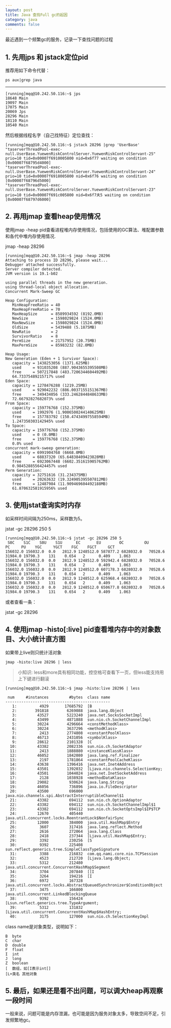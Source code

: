 ```yaml
---
layout: post
title: Java 查找Full gc的起因
category: java
comments: false
---
```

最近遇到一个频繁gc的服务，记录一下查找问题的过程

## 1. 先用jps 和 jstack定位pid

推荐用如下命令代替：

	ps aux|grep java

---

	[running]mqq@10.242.50.116:~$ jps
	18648 Main
	19097 Main
	17075 Main
	20069 Jps
	28296 Main
	18110 Main
	10540 Main

然后根据线程名字（自己找特征）定位查找：

	[running]mqq@10.242.50.116:~$ jstack 28296 |grep 'UserBase'
	"taserverThreadPool-exec-null.UserBase.YuewenRiskControlServer.YuewenRiskControlServant-25" prio=10 tid=0x00007f6910005800 nid=0x6f77 waiting on condition [0x00007f68795d4000]
	"taserverThreadPool-exec-null.UserBase.YuewenRiskControlServer.YuewenRiskControlServant-24" prio=10 tid=0x00007f6918005800 nid=0x6f76 waiting on condition [0x00007f68796d5000]
	"taserverThreadPool-exec-null.UserBase.YuewenRiskControlServer.YuewenRiskControlServant-23" prio=10 tid=0x00007f691c005800 nid=0x6f7夫5 waiting on condition [0x00007f68797d6000]



## 2. 再用jmap 查看heap使用情况

使用jmap -heap pid查看进程堆内存使用情况，包括使用的GC算法、堆配置参数和各代中堆内存使用情况.

jmap -heap 28296

	[running]mqq@10.242.50.116:~$ jmap -heap 28296
	Attaching to process ID 28296, please wait...
	Debugger attached successfully.
	Server compiler detected.
	JVM version is 19.1-b02

	using parallel threads in the new generation.
	using thread-local object allocation.
	Concurrent Mark-Sweep GC

	Heap Configuration:
	   MinHeapFreeRatio = 40
	   MaxHeapFreeRatio = 70
	   MaxHeapSize      = 8589934592 (8192.0MB)
	   NewSize          = 1598029824 (1524.0MB)
	   MaxNewSize       = 1598029824 (1524.0MB)
	   OldSize          = 5439488 (5.1875MB)
	   NewRatio         = 2
	   SurvivorRatio    = 8
	   PermSize         = 21757952 (20.75MB)
	   MaxPermSize      = 85983232 (82.0MB)

	Heap Usage:
	New Generation (Eden + 1 Survivor Space):
	   capacity = 1438253056 (1371.625MB)
	   used     = 931035208 (887.9043655395508MB)
	   free     = 507217848 (483.7206344604492MB)
	   64.73375489215717% used
	Eden Space:
	   capacity = 1278476288 (1219.25MB)
	   used     = 929042232 (886.0037155151367MB)
	   free     = 349434056 (333.2462844848633MB)
	   72.66792827682073% used
	From Space:
	   capacity = 159776768 (152.375MB)
	   used     = 1992976 (1.9006500244140625MB)
	   free     = 157783792 (150.47434997558594MB)
	   1.247350303142945% used
	To Space:
	   capacity = 159776768 (152.375MB)
	   used     = 0 (0.0MB)
	   free     = 159776768 (152.375MB)
	   0.0% used
	concurrent mark-sweep generation:
	   capacity = 6991904768 (6668.0MB)
	   used     = 68837320 (65.64838409423828MB)
	   free     = 6923067448 (6602.351615905762MB)
	   0.9845288556424457% used
	Perm Generation:
	   capacity = 32751616 (31.234375MB)
	   used     = 20263632 (19.324905395507812MB)
	   free     = 12487984 (11.909469604492188MB)
	   61.870632581915956% used

## 3. 使用jstat查询实时内存

如采样时间间隔为250ms，采样数为5。

jstat -gc 28296 250 5

	[running]mqq@10.242.50.116:~$ jstat -gc 28296 250 5
	 S0C    S1C    S0U    S1U      EC       EU        OC         OU       PC     PU    YGC     YGCT    FGC    FGCT     GCT   
	156032.0 156032.0  0.0   2812.9 1248512.0 587877.2 6828032.0   70528.6   31984.0 19790.3    131    0.654   2      0.409    1.063
	156032.0 156032.0  0.0   2812.9 1248512.0 592942.4 6828032.0   70528.6   31984.0 19790.3    131    0.654   2      0.409    1.063
	156032.0 156032.0  0.0   2812.9 1248512.0 607178.3 6828032.0   70528.6   31984.0 19790.3    131    0.654   2      0.409    1.063
	156032.0 156032.0  0.0   2812.9 1248512.0 625968.4 6828032.0   70528.6   31984.0 19790.3    131    0.654   2      0.409    1.063
	156032.0 156032.0  0.0   2812.9 1248512.0 650677.8 6828032.0   70528.6   31984.0 19790.3    131    0.654   2      0.409    1.063

或者查看一条：

jstat -gc 28296

## 4. 使用jmap -histo[:live] pid查看堆内存中的对象数目、大小统计直方图

如果带上live则只统计活对象

	jmap -histo:live 28296 | less

> 小知识:
less和more具有相同功能，控空格可查看下一页，但less能支持用上下键进行翻滚


	[running]mqq@10.242.50.116:~$ jmap -histo:live 28296 | less

	 num     #instances         #bytes  class name
	----------------------------------------------
	   1:          4929       17685792  [B
	   2:        391818        6269088  java.lang.Object
	   3:         43527        5223240  java.net.SocksSocketImpl
	   4:         43499        4871888  sun.nio.ch.SocketChannelImpl
	   5:         30224        4296664  <constMethodKlass>
	   6:         30224        3637296  <methodKlass>
	   7:          2413        2774808  <constantPoolKlass>
	   8:         46713        2431056  <symbolKlass>
	   9:         28612        2101328  [C
	  10:         43382        2082336  sun.nio.ch.SocketAdaptor
	  11:          2413        1888880  <instanceKlassKlass>
	  12:         46052        1842080  java.lang.ref.Finalizer
	  13:          2197        1781864  <constantPoolCacheKlass>
	  14:         43638        1396416  java.net.Inet4Address
	  15:         43501        1392032  [Ljava.nio.channels.SelectionKey;
	  16:         43501        1044024  java.net.InetSocketAddress
	  17:          2128        1038928  <methodDataKlass>
	  18:         29082         930624  java.lang.String
	  19:         46056         736896  java.io.FileDescriptor
	  20:         43500         696000  java.nio.channels.spi.AbstractInterruptibleChannel$1
	  21:         43382         694112  sun.nio.ch.OptionAdaptor
	  22:         43382         694112  sun.nio.ch.SocketChannelImpl$1
	  23:         43382         694112  sun.nio.ch.SocketOptsImpl$IP$TCP
	  24:         12670         405440  java.util.concurrent.locks.ReentrantLock$NonfairSync
	  25:         12000         384000  java.util.HashMap$Entry
	  26:          3607         317416  java.lang.reflect.Method
	  27:          2616         272064  java.lang.Class
	  28:          2418         237344  [Ljava.util.HashMap$Entry;
	  29:          3392         230256  [S
	  30:          9392         225408  sun.reflect.generics.tree.SimpleClassTypeSignature
	  31:          3388         216832  com.qq.nami.core.nio.TCPSession
	  32:          4523         212720  [Ljava.lang.Object;
	  33:          5312         212480  java.util.concurrent.ConcurrentHashMap$Segment
	  34:          3704         207840  [[I
	  35:          3264         194216  [I
	  36:          6972         167328  java.util.concurrent.locks.AbstractQueuedSynchronizer$ConditionObject
	  37:          3475         166800  java.util.concurrent.LinkedBlockingQueue
	  38:          9392         156424  [Lsun.reflect.generics.tree.TypeArgument;
	  39:          5312         131832  [Ljava.util.concurrent.ConcurrentHashMap$HashEntry;
	  40:          3175         127000  sun.nio.ch.SelectionKeyImpl


class name是对象类型，说明如下：

	B  byte
	C  char
	D  double
	F  float
	I  int
	J  long
	Z  boolean
	[  数组，如[I表示int[]
	[L+类名 其他对象

## 5. 最后，如果还是看不出问题，可以调大heap再观察一段时间

一般来说，问题可能是内存泄漏，也可能是因为服务对象太多，导致空间不足，引发频繁地gc。